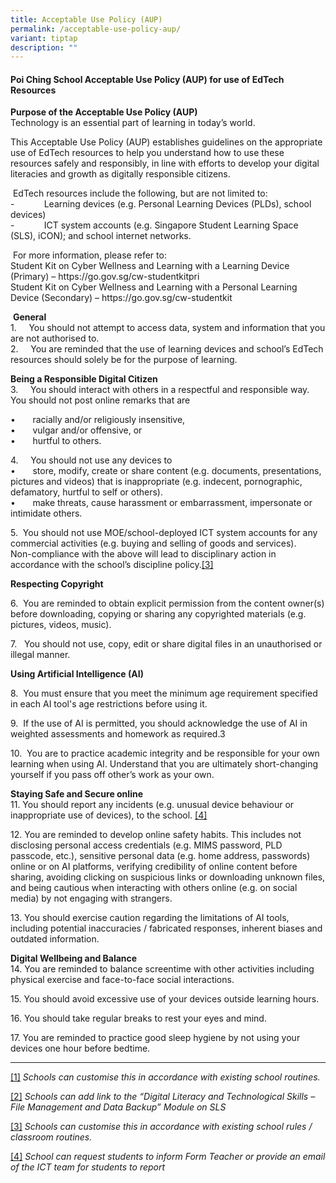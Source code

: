 ```yaml
---
title: Acceptable Use Policy (AUP)
permalink: /acceptable-use-policy-aup/
variant: tiptap
description: ""
---
```

<h4><strong>Poi Ching School Acceptable Use Policy (AUP) for use of EdTech Resources</strong></h4>
<p></p>
<p><strong>Purpose of the Acceptable Use Policy (AUP)</strong>
<br>Technology is an essential part of learning in today’s world.&nbsp;</p>
<p>This Acceptable Use Policy (AUP) establishes guidelines on the appropriate
use of EdTech resources to help you understand how to use these resources
safely and responsibly, in line with efforts to develop your digital literacies
and growth as digitally responsible citizens.</p>
<p>&nbsp;EdTech resources include the following, but are not limited to:
<br>-&nbsp;&nbsp;&nbsp;&nbsp;&nbsp;&nbsp;&nbsp;&nbsp;&nbsp;&nbsp;&nbsp; Learning
devices (e.g. Personal Learning Devices (PLDs), school devices)
<br>-&nbsp;&nbsp;&nbsp;&nbsp;&nbsp;&nbsp;&nbsp;&nbsp;&nbsp;&nbsp;&nbsp; ICT
system accounts (e.g. Singapore Student Learning Space (SLS), iCON); and
school internet networks.</p>
<p>&nbsp;For more information, please refer to:
<br>Student Kit on Cyber Wellness and Learning with a Learning Device (Primary)
– <a rel="noopener noreferrer nofollow" target="_blank">https://go.gov.sg/cw-studentkitpri</a>
<br>Student Kit on Cyber Wellness and Learning with a Personal Learning Device
(Secondary) – <a rel="noopener noreferrer nofollow" target="_blank">https://go.gov.sg/cw-studentkit</a>
</p>
<p>&nbsp;<strong>General</strong>
<br>1.&nbsp;&nbsp;&nbsp;&nbsp; You should not attempt to access data, system
and information that you are not authorised to.
<br>2.&nbsp;&nbsp;&nbsp;&nbsp; You are reminded that the use of learning devices
and school’s EdTech resources should solely be for the purpose of learning.</p>
<p><strong>Being a Responsible Digital Citizen</strong>
<br>3.&nbsp;&nbsp;&nbsp;&nbsp; You should interact with others in a respectful
and responsible way. You should not post online remarks that are</p>
<p>•&nbsp;&nbsp;&nbsp;&nbsp;&nbsp;&nbsp; racially and/or religiously insensitive,
<br>•&nbsp;&nbsp;&nbsp;&nbsp;&nbsp;&nbsp; vulgar and/or offensive, or
<br>•&nbsp;&nbsp;&nbsp;&nbsp;&nbsp;&nbsp; hurtful to others.</p>
<p>4.&nbsp;&nbsp;&nbsp;&nbsp; You should not use any devices to
<br>•&nbsp;&nbsp;&nbsp;&nbsp;&nbsp;&nbsp; store, modify, create or share content
(e.g. documents, presentations, pictures and videos) that is inappropriate
(e.g. indecent, pornographic, defamatory, hurtful to self or others).
<br>•&nbsp;&nbsp;&nbsp;&nbsp;&nbsp;&nbsp; make threats, cause harassment or
embarrassment, impersonate or intimidate others.</p>
<p>5.&nbsp; You should not use MOE/school-deployed ICT system accounts for
any commercial activities (e.g. buying and selling of goods and services).
<br>Non-compliance with the above will lead to disciplinary action in accordance
with the school’s discipline policy.<a href="#_ftn3" rel="noopener noreferrer nofollow" target="_blank">[3]</a>
</p>
<p><strong>Respecting Copyright</strong>
</p>
<p>6.&nbsp; You are reminded to obtain explicit permission from the content
owner(s) before downloading, copying or sharing any copyrighted materials
(e.g. pictures, videos, music).</p>
<p>7.&nbsp; &nbsp;You should not use, copy, edit or share digital files in
an unauthorised or illegal manner.</p>
<p><strong>Using Artificial Intelligence (AI)</strong>
</p>
<p>8.&nbsp; You must ensure that you meet the minimum age requirement specified
in each AI tool's age restrictions before using it.</p>
<p>9.&nbsp; If the use of AI is permitted, you should acknowledge the use
of AI in weighted assessments and homework as required.3</p>
<p>10.&nbsp; You are to practice academic integrity and be responsible for
your own learning when using AI. Understand that you are ultimately short-changing
yourself if you pass off other’s work as your own.</p>
<p><strong>Staying Safe and Secure online</strong>
<br>11. You should report any incidents (e.g. unusual device behaviour or
inappropriate use of devices), to the school. <a href="#_ftn4" rel="noopener noreferrer nofollow" target="_blank">[4]</a>
</p>
<p></p>
<p>12. You are reminded to develop online safety habits. This includes not
disclosing personal access credentials (e.g. MIMS password, PLD passcode,
etc.), sensitive personal data (e.g. home address, passwords) online or
on AI platforms, verifying credibility of online content before sharing,
avoiding clicking on suspicious links or downloading unknown files, and
being cautious when interacting with others online (e.g. on social media)
by not engaging with strangers.</p>
<p>13. You should exercise caution regarding the limitations of AI tools,
including potential inaccuracies / fabricated responses, inherent biases
and outdated information.</p>
<p><strong>Digital Wellbeing and Balance</strong>
<br>14. You are reminded to balance screentime with other activities including
physical exercise and face-to-face social interactions.&nbsp;</p>
<p>15. You should avoid excessive use of your devices outside learning hours.</p>
<p>16. You should take regular breaks to rest your eyes and mind.</p>
<p>17. You are reminded to practice good sleep hygiene by not using your
devices one hour before bedtime.</p>
<p></p>
<hr>
<p><a href="#_ftnref1" rel="noopener noreferrer nofollow" target="_blank">[1]</a>  <em>Schools can customise this in accordance with existing school routines.</em>
</p>
<p><a href="#_ftnref2" rel="noopener noreferrer nofollow" target="_blank">[2]</a>  <em>Schools can add link to the “Digital Literacy and Technological Skills – File Management and Data Backup” Module on SLS</em>
</p>
<p><a href="#_ftnref3" rel="noopener noreferrer nofollow" target="_blank">[3]</a>  <em>Schools can customise this in accordance with existing school rules / classroom routines.</em>
</p>
<p><a href="#_ftnref4" rel="noopener noreferrer nofollow" target="_blank">[4]</a>  <em>School can request students to inform Form Teacher or provide an email of the ICT team for students to report</em>
</p>
